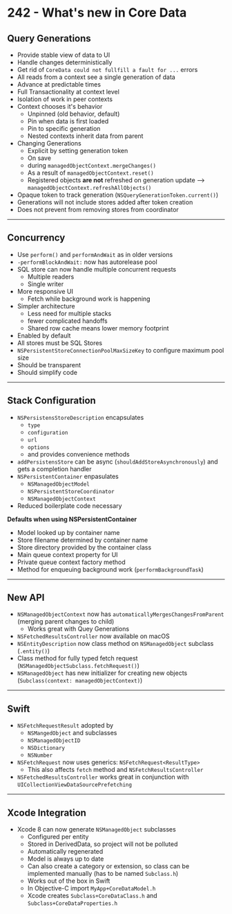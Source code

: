 # 242 - What's new in Core Data

## Query Generations

* Provide stable view of data to UI
* Handle changes deterministically
* Get rid of `CoreData could not fullfill a fault for ...` errors
* All reads from a context see a single generation of data
* Advance at predictable times
* Full Transactionality at context level
* Isolation of work in peer contexts
* Context chooses it's behavior
  * Unpinned (old behavior, default)
  * Pin when data is first loaded
  * Pin to specific generation
  * Nested contexts inherit data from parent
* Changing Generations
  * Explicit by setting generation token
  * On save
  * during `managedObjectContext.mergeChanges()`
  * As a result of `managedObjectContext.reset()`
  * Registered objects **are not** refreshed on generation update --> `managedObjectContext.refreshAllObjects()`
* Opaque token to track generation (`NSQueryGenerationToken.current()`)
* Generations will not include stores added after token creation
* Does not prevent from removing stores from coordinator

---
## Concurrency

* Use `perform()` and `performAndWait` as in older versions
* `-performBlockAndWait:` now has autorelease pool
* SQL store can now handle multiple concurrent requests
  * Multiple readers
  * Single writer
* More responsive UI
  * Fetch while background work is happening
* Simpler architecture
  * Less need for multiple stacks
  * fewer complicated handoffs
  * Shared row cache means lower memory footprint
* Enabled by default
* All stores must be SQL Stores
* `NSPersistentStoreConnectionPoolMaxSizeKey` to configure maximum pool size
* Should be transparent
* Should simplify code

---
## Stack Configuration

* `NSPersistensStoreDescription` encapsulates
  * `type`
  * `configuration`
  * `url`
  * `options`
  * and provides convenience methods
* `addPersistensStore` can be async (`shouldAddStoreAsynchronously`) and gets a completion handler
* `NSPersistentContainer` enpasulates
  * `NSManagedObjectModel`
  * `NSPersistentStoreCoordinator`
  * `NSManagedObjectContext`
* Reduced boilerplate code necessary

**Defaults when using NSPersistentContainer**
* Model looked up by container name
* Store filename determined by container name
* Store directory provided by the container class
* Main queue context property for UI
* Private queue context factory method
* Method for enqueuing background work (`performBackgroundTask`)


---
## New API

* `NSManagedObjectContext` now has `automaticallyMergesChangesFromParent` (merging parent changes to child)
  * Works great with Quey Generations
* `NSFetchedResultsController` now available on macOS
* `NSEntityDescription` now class method on `NSManagedObject` subclass (`.entity()`)
* Class method for fully typed fetch request (`NSManagedObjectSubclass.fetchRequest()`)
* `NSManagedObject` has new initializer for creating new objects (`Subclass(context: managedObjectContext)`)

---
## Swift

* `NSFetchRequestResult` adopted by
  * `NSMangedObject` and subclasses
  * `NSManagedObjectID`
  * `NSDictionary`
  * `NSNumber`
* `NSFetchRequest` now uses generics: `NSFetchRequest<ResultType>`
  * This also affects `fetch` method and `NSFetchResultsController`
* `NSFetchedResultsController` works great in conjunction with `UICollectionViewDataSourcePrefetching`

---
## Xcode Integration

* Xcode 8 can now generate `NSManagedObject` subclasses
  * Configured per entity
  * Stored in DerivedData, so project will not be polluted
  * Automatically regenerated
  * Model is always up to date
  * Can also create a category or extension, so class can be implemented manually (has to be named `Subclass.h`)
  * Works out of the box in Swift
  * In Objective-C import `MyApp+CoreDataModel.h`
  * Xcode creates `Subclass+CoreDataClass.h` and `Subclass+CoreDataProperties.h`
